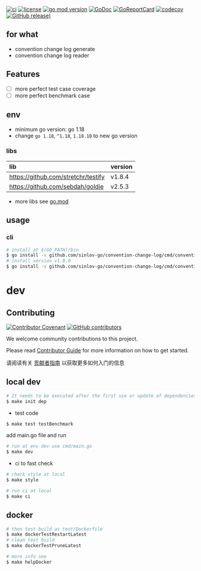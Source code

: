 [![ci](https://github.com/sinlov-go/convention-change-log/actions/workflows/ci.yml/badge.svg)](https://github.com/sinlov-go/convention-change-log/actions/workflows/ci.yml)
[![license](https://img.shields.io/github/license/sinlov-go/convention-change-log)](https://github.com/sinlov-go/convention-change-log)
[![go mod version](https://img.shields.io/github/go-mod/go-version/sinlov-go/convention-change-log?label=go.mod)](https://github.com/sinlov-go/convention-change-log)
[![GoDoc](https://godoc.org/github.com/sinlov-go/convention-change-log?status.png)](https://godoc.org/github.com/sinlov-go/convention-change-log/)
[![GoReportCard](https://goreportcard.com/badge/github.com/sinlov-go/convention-change-log)](https://goreportcard.com/report/github.com/sinlov-go/convention-change-log)
[![codecov](https://codecov.io/gh/sinlov-go/convention-change-log/branch/main/graph/badge.svg)](https://codecov.io/gh/sinlov-go/convention-change-log)
[![GitHub release)](https://img.shields.io/github/v/release/sinlov-go/convention-change-log)](https://github.com/sinlov-go/convention-change-log/releases)

## for what

- convention change log generate
- convention change log reader

## Features

- [ ] more perfect test case coverage
- [ ] more perfect benchmark case

## env

- minimum go version: go 1.18
- change `go 1.18`, `^1.18`, `1.18.10` to new go version

### libs

| lib                                 | version |
|:------------------------------------|:--------|
| https://github.com/stretchr/testify | v1.8.4  |
| https://github.com/sebdah/goldie    | v2.5.3  |

- more libs see [go.mod](https://github.com/sinlov-go/convention-change-log/blob/main/go.mod)

## usage

### cli

```bash
# install at $(GO_PATH)/bin
$ go install -v github.com/sinlov-go/convention-change-log/cmd/convention-change-log@latest
# install version v1.0.0
$ go install -v github.com/sinlov-go/convention-change-log/cmd/convention-change-log@v1.0.0
````

# dev

## Contributing

[![Contributor Covenant](https://img.shields.io/badge/contributor%20covenant-v1.4-ff69b4.svg)](.github/CONTRIBUTING_DOC/CODE_OF_CONDUCT.md)
[![GitHub contributors](https://img.shields.io/github/contributors/sinlov-go/convention-change-log)](https://github.com/sinlov-go/convention-change-log/graphs/contributors)

We welcome community contributions to this project.

Please read [Contributor Guide](.github/CONTRIBUTING_DOC/CONTRIBUTING.md) for more information on how to get started.

请阅读有关 [贡献者指南](.github/CONTRIBUTING_DOC/zh-CN/CONTRIBUTING.md) 以获取更多如何入门的信息

## local dev

```bash
# It needs to be executed after the first use or update of dependencies.
$ make init dep
```

- test code

```bash
$ make test testBenchmark
```

add main.go file and run

```bash
# run at env dev use cmd/main.go
$ make dev
```

- ci to fast check

```bash
# check style at local
$ make style

# run ci at local
$ make ci
```

## docker

```bash
# then test build as test/Dockerfile
$ make dockerTestRestartLatest
# clean test build
$ make dockerTestPruneLatest

# more info see
$ make helpDocker
```
